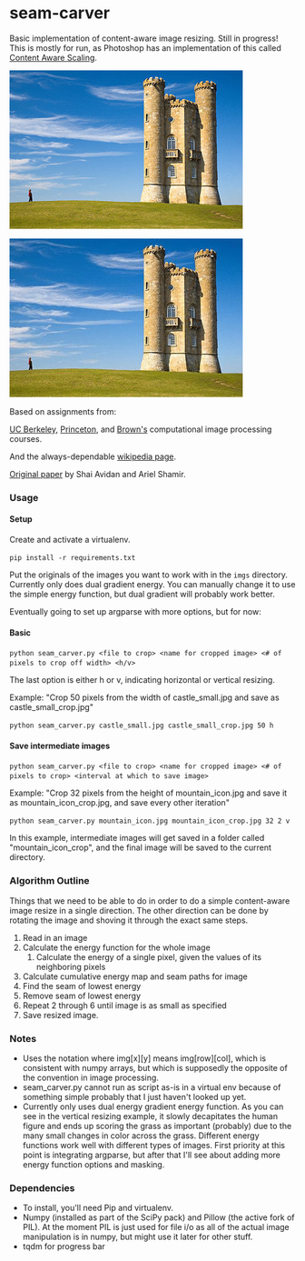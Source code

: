 # seam-carver

Basic implementation of content-aware image resizing. Still in progress! This is mostly for run, as Photoshop has an implementation of this called [Content Aware Scaling](https://helpx.adobe.com/photoshop/using/content-aware-scaling.html).

![castle_h](castle_small_horizontal.gif)

![castle_v](castle_small_vertical.gif)

Based on assignments from:

[UC Berkeley](https://inst.eecs.berkeley.edu/~cs194-26/fa14/hw/proj4-seamcarving/index.html), [Princeton](http://www.cs.princeton.edu/courses/archive/spring14/cos226/assignments/seamCarving.html), and [Brown's](http://cs.brown.edu/courses/cs129/results/proj3/taox/) computational image processing courses.

And the always-dependable [wikipedia page](https://en.wikipedia.org/wiki/Seam_carving).

[Original paper](https://inst.eecs.berkeley.edu/~cs194-26/fa14/hw/proj4-seamcarving/imret.pdf) by Shai Avidan and Ariel Shamir.


### Usage
#### Setup

Create and activate a virtualenv.

`pip install -r requirements.txt`

Put the originals of the images you want to work with in the `imgs` directory. Currently only does dual gradient energy. You can manually change it to use the simple energy function, but dual gradient will probably work better.

Eventually going to set up argparse with more options, but for now:

#### Basic

`python seam_carver.py <file to crop> <name for cropped image> <# of pixels to crop off width> <h/v>`

The last option is either h or v, indicating horizontal or vertical resizing. 

Example: "Crop 50 pixels from the width of castle_small.jpg and save as castle_small_crop.jpg"

`python seam_carver.py castle_small.jpg castle_small_crop.jpg 50 h`

#### Save intermediate images

`python seam_carver.py <file to crop> <name for cropped image> <# of pixels to crop> <interval at which to save image>`

Example: "Crop 32 pixels from the height of mountain_icon.jpg and save it as mountain_icon_crop.jpg, and save every other iteration"

`python seam_carver.py mountain_icon.jpg mountain_icon_crop.jpg 32 2 v`

In this example, intermediate images will get saved in a folder called "mountain_icon_crop", and the final image will be saved to the current directory.


### Algorithm Outline

Things that we need to be able to do in order to do a simple content-aware image resize in a single direction. The other direction can be done by rotating the image and shoving it through the exact same steps. 

1. Read in an image
2. Calculate the energy function for the whole image
	1. Calculate the energy of a single pixel, given the values of its neighboring pixels
4. Calculate cumulative energy map and seam paths for image
5. Find the seam of lowest energy
6. Remove seam of lowest energy
7. Repeat 2 through 6 until image is as small as specified
8. Save resized image.

### Notes

* Uses the notation where img[x][y] means img[row][col], which is consistent with numpy arrays, but which is supposedly the opposite of the convention in image processing.
* seam_carver.py cannot run as script as-is in a virtual env because of something simple probably that I just haven't looked up yet.
* Currently only uses dual energy gradient energy function. As you can see in the vertical resizing example, it slowly decapitates the human figure and ends up scoring the grass as important (probably) due to the many small changes in color across the grass. Different energy functions work well with different types of images. First priority at this point is integrating argparse, but after that I'll see about adding more energy function options and masking.


### Dependencies

* To install, you'll need Pip and virtualenv.
* Numpy (installed as part of the SciPy pack) and Pillow (the active fork of PIL). At the moment PIL is just used for file i/o as all of the actual image manipulation is in numpy, but might use it later for other stuff.
* tqdm for progress bar
